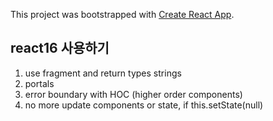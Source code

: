 This project was bootstrapped with [Create React App](https://github.com/facebook/create-react-app).

## react16 사용하기
1. use fragment and return types strings
2. portals 
3. error boundary with HOC (higher order components)
4. no more update components or state, if this.setState(null)
